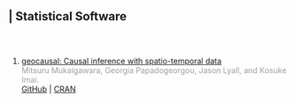<h1 id="software"></h1>

<h2 style="margin: 100px 0px 60px;">| Statistical Software</h2>

<ol style="margin:0 0 5px;">
  <li><a href="https://github.com/mmukaigawara/geocausal">geocausal: Causal inference with spatio-temporal data</a><br>
  <font color="#a79d96">Mitsuru Mukaigawara, Georgia Papadogeorgou, Jason Lyall, and Kosuke Imai.</font><br>
  <a href="https://github.com/mmukaigawara/geocausal">GitHub</a> | <a href="https://cran.r-project.org/package=geocausal">CRAN</a></li>
</ol>


<!-- {% for link in site.data.software.main %}

<li>
<div class="pub-row">
  <div class="col-sm-3 abbr" style="position: relative;padding-right: 15px;padding-left: 15px;">
    {% if link.image %} 
    <img src="{{ link.image }}" style="width=10%;">
    {% endif %}
  </div>
  <div class="col-sm-9" style="position: relative;padding-right: 15px;padding-left: 20px;">
      <div class="title"><a href="{{ link.pdf }}">{{ link.title }}</a></div>
      <div class="author">{{ link.authors }}</div>
      <div class="periodical"><em>{{ link.conference }}</em>
      </div>
    <div class="links">
      {% if link.pdf %} 
      <a href="{{ link.pdf }}" class="btn btn-sm z-depth-0" role="button" target="_blank" style="font-size:12px;">PDF</a>
      {% endif %}
      {% if link.code %} 
      <a href="{{ link.code }}" class="btn btn-sm z-depth-0" role="button" target="_blank" style="font-size:12px;">Code</a>
      {% endif %}
      {% if link.page %} 
      <a href="{{ link.page }}" class="btn btn-sm z-depth-0" role="button" target="_blank" style="font-size:12px;">Project Page</a>
      {% endif %}
    </div>
  </div>
</div>
</li>

<br>

{% endfor %}

</ol>
</div>
-->
